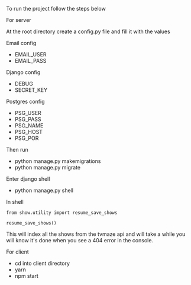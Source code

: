 
To run the project follow the steps below

For server

At the root directory create a config.py file and fill it with the values

Email config

- EMAIL_USER
- EMAIL_PASS

Django config

- DEBUG
- SECRET_KEY

Postgres config

- PSG_USER
- PSG_PASS
- PSG_NAME
- PSG_HOST
- PSG_POR

Then run

- python manage.py makemigrations
- python manage.py migrate

Enter django shell

- python manage.py shell

In shell
```
from show.utility import resume_save_shows

resume_save_shows()
```

This will index all the shows from the tvmaze api and will take a while
you will know it's done when you see a 404 error in the console.

For client

- cd into client directory
- yarn
- npm start
